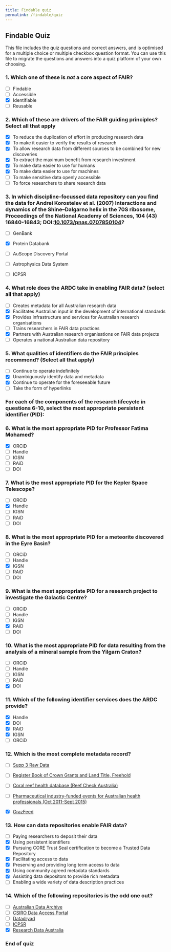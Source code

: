 ```yaml
---
title: Findable quiz
permalink: /findable/quiz
---
```


## Findable Quiz

This file includes the quiz questions and correct answers, and is optimised for a multiple choice or multiple checkbox question format. You can use this file to migrate the questions and answers into a quiz platform of your own choosing.

### 1. Which one of these is *not* a core aspect of FAIR?
- [ ] Findable
- [ ] Accessible
- [x] Identifiable
- [ ] Reusable

### 2. Which of these are drivers of the FAIR guiding principles? Select all that apply
- [x] To reduce the duplication of effort in producing research data
- [x] To make it easier to verify the results of research
- [x] To allow research data from different sources to be combined for new discoveries
- [x] To extract the maximum benefit from research investment
- [x] To make data easier to use for humans
- [x] To make data easier to use for machines
- [ ] To make sensitive data openly accessible
- [ ] To force researchers to share research data

### 3. In which discipline-focussed data repository can you find the data for Andrei Korostelev et al. (2007) Interactions and dynamics of the Shine–Dalgarno helix in the 70S ribosome, Proceedings of the National Academy of Sciences, 104 (43) 16840-16843; DOI:[10.1073/pnas.0707850104](https://doi.org/10.1073/pnas.0707850104)?

- [ ] GenBank
- [x] Protein Databank
- [ ] AuScope Discovery Portal
- [ ] Astrophysics Data System
- [ ] ICPSR


### 4. What role does the ARDC take in enabling FAIR data? (select all that apply)
- [ ] Creates metadata for all Australian research data
- [x] Facilitates Australian input in the development of international standards
- [x] Provides infrastructure and services for Australian research organisations
- [ ] Trains researchers in FAIR data practices
- [x] Partners with Australian research organisations on FAIR data projects
- [ ] Operates a national Australian data repository

### 5. What qualities of identifiers do the FAIR principles recommend? (Select all that apply)
- [ ] Continue to operate indefinitely
- [x] Unambiguously identify data and metadata
- [x] Continue to operate for the foreseeable future
- [ ] Take the form of hyperlinks

### For each of the components of the research lifecycle in questions 6-10, select the most appropriate persistent identifier (PID):

### 6. What is the most appropriate PID for Professor Fatima Mohamed?
- [x] ORCiD
- [ ] Handle
- [ ] IGSN
- [ ] RAiD
- [ ] DOI

### 7. What is the most appropriate PID for the Kepler Space Telescope?
- [ ] ORCiD
- [x] Handle
- [ ] IGSN
- [ ] RAiD
- [ ] DOI

### 8. What is the most appropriate PID for a meteorite discovered in the Eyre Basin?
- [ ] ORCiD
- [ ] Handle
- [x] IGSN
- [ ] RAiD
- [ ] DOI

### 9. What is the most appropriate PID for a research project to investigate the Galactic Centre?

- [ ] ORCiD
- [ ] Handle
- [ ] IGSN
- [x] RAiD
- [ ] DOI

### 10. What is the most appropriate PID for data resulting from the analysis of a mineral sample from the Yilgarn Craton?

- [ ] ORCiD
- [ ] Handle
- [ ] IGSN
- [ ] RAiD
- [x] DOI

### 11. Which of the following identifier services does the ARDC provide?
- [x] Handle
- [x] DOI
- [x] RAiD
- [x] IGSN
- [ ] ORCiD

### 12. Which is the most complete metadata record?

- [ ] [Supp 3 Raw Data](https://figshare.com/articles/Supp_3_Raw_Data/5593756)
- [ ] [Register Book of Crown Grants and Land Title, Freehold](https://researchdata.ands.org.au/register-book-crown-title-freehold/152518) 
- [ ] [Coral reef health database (Reef Check Australia)](https://eatlas.org.au/data/uuid/e8854605-d169-44ca-9364-aa5c2c87ff67) 
- [ ] [Pharmaceutical industry-funded events for Australian health professionals (Oct 2011-Sept 2015)](https://ses.library.usyd.edu.au/handle/2123/20223)
- [x] [GrazFeed](https://data.csiro.au/collections/#collection/CIcsiro:36747v003)


### 13. How can data repositories enable FAIR data?

- [ ] Paying researchers to deposit their data
- [x] Using persistent identifiers
- [x] Pursuing CORE Trust Seal certification to become a Trusted Data Repository
- [x] Facilitating access to data
- [x] Preserving and providing long term access to data
- [x] Using community agreed metadata standards
- [x] Assisting data depositors to provide rich metadata
- [ ] Enabling a wide variety of data description practices

### 14. Which of the following repositories is the odd one out?

- [ ] [Australian Data Archive](https://dataverse.ada.edu.au/)
- [ ] [CSIRO Data Access Portal](https://data.csiro.au/collections/)
- [ ] [Datadryad](http://datadryad.org/)
- [ ] [ICPSR](https://www.icpsr.umich.edu/web/pages/)
- [x] [Research Data Australia](https://researchdata.ands.org.au/)

### End of quiz
